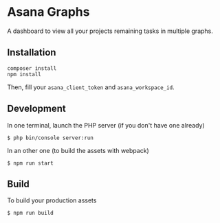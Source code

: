 Asana Graphs
=====

A dashboard to view all your projects remaining tasks in multiple graphs.

## Installation

```
composer install
npm install
```

Then, fill your `asana_client_token` and `asana_workspace_id`.

## Development

In one terminal, launch the PHP server (if you don't have one already)

```
$ php bin/console server:run
```

In an other one (to build the assets with webpack)

```
$ npm run start
```

## Build

To build your production assets

```
$ npm run build
```
